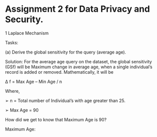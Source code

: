 # Assignment 2 for Data Privacy and Security.

1 Laplace Mechanism 

Tasks:

(a) Derive the global sensitivity for the query (average age). 

Solution: For the average age query on the dataset, the global sensitivity (GSf) will be Maximum change in 
average age, when a single individual’s record is added or removed. Mathematically, it will be 

∆ f = Max Age – Min Age / n 

Where,

➢ n = Total number of Individual’s with age greater than 25.

➢ Max Age = 90 

How did we get to know that Maximum Age is 90? 

Maximum Age:
